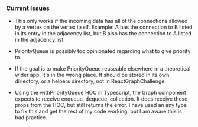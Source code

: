 ### Current Issues

- This only works if the incoming data has all of the connections allowed by a vertex on the vertex itself. Example: A has the connection to B listed in its entry in the adjacency list, but B also has the connection to A listed in the adjacency list.

- PriorityQueue is possibly too opinionated regarding what to give priority to.

- If the goal is to make PriorityQueue reuseable elsewhere in a theoretical wider app, it's in the wrong place. It should be stored in its own diriectory, or a helpers directory, not in ReactGraphChallenge.

- Using the withPriorityQueue HOC in Typescript, the Graph component expects to receive enqueue, dequeue, collection. It does receive these props from the HOC, but still returns the error. I have used an any type to fix this and get the rest of my code working, but I am aware this is bad practice.
